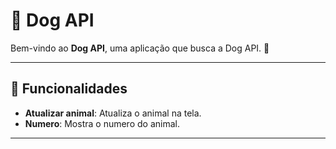 # 📝 Dog API

Bem-vindo ao **Dog API**, uma aplicação que busca a Dog API. 🚀

---

## 🔗 Funcionalidades

- **Atualizar animal**: Atualiza o animal na tela.
- **Numero**: Mostra o numero do animal.
---
